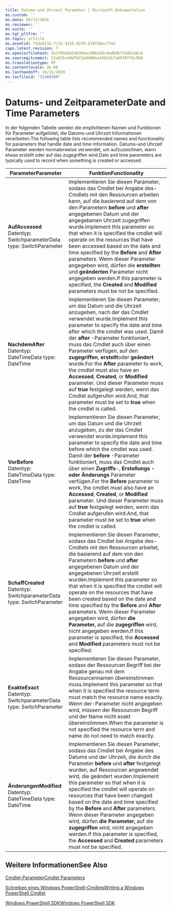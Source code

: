 ```yaml
---
title: Datums-und Uhrzeit Parameter | Microsoft-Dokumentation
ms.custom: ''
ms.date: 09/13/2016
ms.reviewer: ''
ms.suite: ''
ms.tgt_pltfrm: ''
ms.topic: article
ms.assetid: 71da921b-7c32-4155-b2f8-b19f30ec774d
caps.latest.revision: 7
ms.openlocfilehash: 5b1f093de5db364ac806e58c4ed8dbf2948cb6c6
ms.sourcegitcommit: 52a67bcd9d7bf3e8600ea4302d1fa8970ff9c998
ms.translationtype: MT
ms.contentlocale: de-DE
ms.lasthandoff: 10/15/2019
ms.locfileid: "72369789"
---
```

# <a name="date-and-time-parameters"></a><span data-ttu-id="a3ce6-102">Datums- und Zeitparameter</span><span class="sxs-lookup"><span data-stu-id="a3ce6-102">Date and Time Parameters</span></span>

<span data-ttu-id="a3ce6-103">In der folgenden Tabelle werden die empfohlenen Namen und Funktionen für Parameter aufgelistet, die Datums-und Uhrzeit Informationen verarbeiten.</span><span class="sxs-lookup"><span data-stu-id="a3ce6-103">The following table lists recommended names and functionality for parameters that handle date and time information.</span></span> <span data-ttu-id="a3ce6-104">Datums-und Uhrzeit Parameter werden normalerweise verwendet, um aufzuzeichnen, wann etwas erstellt oder auf das zugegriffen wird.</span><span class="sxs-lookup"><span data-stu-id="a3ce6-104">Date and time parameters are typically used to record when something is created or accessed.</span></span>

|<span data-ttu-id="a3ce6-105">Parameter</span><span class="sxs-lookup"><span data-stu-id="a3ce6-105">Parameter</span></span>|<span data-ttu-id="a3ce6-106">Funktion</span><span class="sxs-lookup"><span data-stu-id="a3ce6-106">Functionality</span></span>|
|---|---|
|<span data-ttu-id="a3ce6-107">**Auf**</span><span class="sxs-lookup"><span data-stu-id="a3ce6-107">**Accessed**</span></span><br><span data-ttu-id="a3ce6-108">Datentyp: Switchparameter</span><span class="sxs-lookup"><span data-stu-id="a3ce6-108">Data type: SwitchParameter</span></span>|<span data-ttu-id="a3ce6-109">Implementieren Sie diesen Parameter, sodass das Cmdlet bei Angabe des-Cmdlets mit den Ressourcen arbeiten kann, auf die basierend auf dem von den Parametern **before** und **after** angegebenen Datum und der angegebenen Uhrzeit zugegriffen wurde.</span><span class="sxs-lookup"><span data-stu-id="a3ce6-109">Implement this parameter so that when it is specified the cmdlet will operate on the resources that have been accessed based on the date and time specified by the **Before** and **After** parameters.</span></span> <span data-ttu-id="a3ce6-110">Wenn dieser Parameter angegeben wird, dürfen die **erstellten** und **geänderten** Parameter nicht angegeben werden.</span><span class="sxs-lookup"><span data-stu-id="a3ce6-110">If this parameter is specified, the **Created** and **Modified** parameters must be not be specified.</span></span>|
|<span data-ttu-id="a3ce6-111">**Nachdem**</span><span class="sxs-lookup"><span data-stu-id="a3ce6-111">**After**</span></span><br><span data-ttu-id="a3ce6-112">Datentyp: DateTime</span><span class="sxs-lookup"><span data-stu-id="a3ce6-112">Data type: DateTime</span></span>|<span data-ttu-id="a3ce6-113">Implementieren Sie diesen Parameter, um das Datum und die Uhrzeit anzugeben, nach der das Cmdlet verwendet wurde.</span><span class="sxs-lookup"><span data-stu-id="a3ce6-113">Implement this parameter to specify the date and time after which the cmdlet was used.</span></span> <span data-ttu-id="a3ce6-114">Damit der **after** -Parameter funktioniert, muss das Cmdlet auch über einen Parameter verfügen, auf den **zugegriffen**, **erstellt**oder **geändert** wurde.</span><span class="sxs-lookup"><span data-stu-id="a3ce6-114">For the **After** parameter to work, the cmdlet must also have an **Accessed**, **Created**, or **Modified** parameter.</span></span> <span data-ttu-id="a3ce6-115">Und dieser Parameter muss auf **true** festgelegt werden, wenn das Cmdlet aufgerufen wird.</span><span class="sxs-lookup"><span data-stu-id="a3ce6-115">And, that parameter must be set to **true** when the cmdlet is called.</span></span>|
|<span data-ttu-id="a3ce6-116">**Vor**</span><span class="sxs-lookup"><span data-stu-id="a3ce6-116">**Before**</span></span><br><span data-ttu-id="a3ce6-117">Datentyp: DateTime</span><span class="sxs-lookup"><span data-stu-id="a3ce6-117">Data type: DateTime</span></span>|<span data-ttu-id="a3ce6-118">Implementieren Sie diesen Parameter, um das Datum und die Uhrzeit anzugeben, zu der das Cmdlet verwendet wurde.</span><span class="sxs-lookup"><span data-stu-id="a3ce6-118">Implement this parameter to specify the date and time before which the cmdlet was used.</span></span> <span data-ttu-id="a3ce6-119">Damit der **before** -Parameter funktioniert, muss das Cmdlet auch über einen **Zugriffs**-, **Erstellungs** **-oder Änderungs** Parameter verfügen.</span><span class="sxs-lookup"><span data-stu-id="a3ce6-119">For the **Before** parameter to work, the cmdlet must also have an **Accessed**, **Created**, or **Modified** parameter.</span></span> <span data-ttu-id="a3ce6-120">Und dieser Parameter muss auf **true** festgelegt werden, wenn das Cmdlet aufgerufen wird.</span><span class="sxs-lookup"><span data-stu-id="a3ce6-120">And, that parameter must be set to **true** when the cmdlet is called.</span></span>|
|<span data-ttu-id="a3ce6-121">**Schaff**</span><span class="sxs-lookup"><span data-stu-id="a3ce6-121">**Created**</span></span><br><span data-ttu-id="a3ce6-122">Datentyp: Switchparameter</span><span class="sxs-lookup"><span data-stu-id="a3ce6-122">Data type: SwitchParameter</span></span>|<span data-ttu-id="a3ce6-123">Implementieren Sie diesen Parameter, sodass das Cmdlet bei Angabe des-Cmdlets mit den Ressourcen arbeitet, die basierend auf dem von den Parametern **before** und **after** angegebenen Datum und der angegebenen Uhrzeit erstellt wurden.</span><span class="sxs-lookup"><span data-stu-id="a3ce6-123">Implement this parameter so that when it is specified the cmdlet will operate on the resources that have been created based on the date and time specified by the **Before** and **After** parameters.</span></span> <span data-ttu-id="a3ce6-124">Wenn dieser Parameter angegeben wird, dürfen **die Parameter,** auf die **zugegriffen** wird, nicht angegeben werden.</span><span class="sxs-lookup"><span data-stu-id="a3ce6-124">If this parameter is specified, the **Accessed** and **Modified** parameters must not be specified.</span></span>|
|<span data-ttu-id="a3ce6-125">**Exakte**</span><span class="sxs-lookup"><span data-stu-id="a3ce6-125">**Exact**</span></span><br><span data-ttu-id="a3ce6-126">Datentyp: Switchparameter</span><span class="sxs-lookup"><span data-stu-id="a3ce6-126">Data type: SwitchParameter</span></span>|<span data-ttu-id="a3ce6-127">Implementieren Sie diesen Parameter, sodass der Ressourcen Begriff bei der Angabe genau mit dem Ressourcennamen übereinstimmen muss.</span><span class="sxs-lookup"><span data-stu-id="a3ce6-127">Implement this parameter so that when it is specified the resource term must match the resource name exactly.</span></span> <span data-ttu-id="a3ce6-128">Wenn der-Parameter nicht angegeben wird, müssen der Ressourcen Begriff und der Name nicht exakt übereinstimmen.</span><span class="sxs-lookup"><span data-stu-id="a3ce6-128">When the parameter is not specified the resource term and name do not need to match exactly.</span></span>|
|<span data-ttu-id="a3ce6-129">**Änderungen**</span><span class="sxs-lookup"><span data-stu-id="a3ce6-129">**Modified**</span></span><br><span data-ttu-id="a3ce6-130">Datentyp: DateTime</span><span class="sxs-lookup"><span data-stu-id="a3ce6-130">Data type: DateTime</span></span>|<span data-ttu-id="a3ce6-131">Implementieren Sie diesen Parameter, sodass das Cmdlet bei Angabe des Datums und der Uhrzeit, die durch die Parameter **before** und **after** festgelegt wurden, auf Ressourcen angewendet wird, die geändert wurden.</span><span class="sxs-lookup"><span data-stu-id="a3ce6-131">Implement this parameter so that when it is specified the cmdlet will operate on resources that have been changed based on the date and time specified by the **Before** and **After** parameters.</span></span> <span data-ttu-id="a3ce6-132">Wenn dieser Parameter angegeben wird, dürfen **die Parameter,** auf die **zugegriffen** wird, nicht angegeben werden.</span><span class="sxs-lookup"><span data-stu-id="a3ce6-132">If this parameter is specified, the **Accessed** and **Created** parameters must not be specified.</span></span>|
## <a name="see-also"></a><span data-ttu-id="a3ce6-133">Weitere Informationen</span><span class="sxs-lookup"><span data-stu-id="a3ce6-133">See Also</span></span>

[<span data-ttu-id="a3ce6-134">Cmdlet-Parameter</span><span class="sxs-lookup"><span data-stu-id="a3ce6-134">Cmdlet Parameters</span></span>](./cmdlet-parameters.md)

[<span data-ttu-id="a3ce6-135">Schreiben eines Windows PowerShell-Cmdlets</span><span class="sxs-lookup"><span data-stu-id="a3ce6-135">Writing a Windows PowerShell Cmdlet</span></span>](./writing-a-windows-powershell-cmdlet.md)

[<span data-ttu-id="a3ce6-136">Windows PowerShell SDK</span><span class="sxs-lookup"><span data-stu-id="a3ce6-136">Windows PowerShell SDK</span></span>](../windows-powershell-reference.md)
